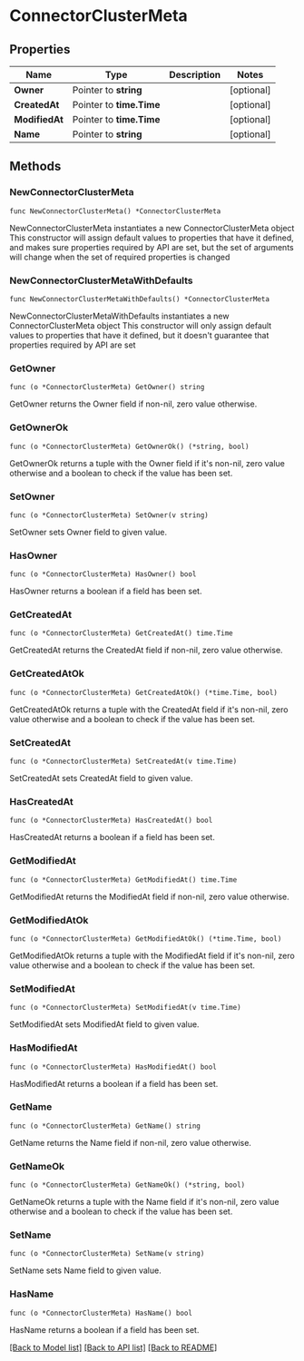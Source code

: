 # ConnectorClusterMeta

## Properties

Name | Type | Description | Notes
------------ | ------------- | ------------- | -------------
**Owner** | Pointer to **string** |  | [optional] 
**CreatedAt** | Pointer to **time.Time** |  | [optional] 
**ModifiedAt** | Pointer to **time.Time** |  | [optional] 
**Name** | Pointer to **string** |  | [optional] 


## Methods

### NewConnectorClusterMeta

`func NewConnectorClusterMeta() *ConnectorClusterMeta`

NewConnectorClusterMeta instantiates a new ConnectorClusterMeta object
This constructor will assign default values to properties that have it defined,
and makes sure properties required by API are set, but the set of arguments
will change when the set of required properties is changed

### NewConnectorClusterMetaWithDefaults

`func NewConnectorClusterMetaWithDefaults() *ConnectorClusterMeta`

NewConnectorClusterMetaWithDefaults instantiates a new ConnectorClusterMeta object
This constructor will only assign default values to properties that have it defined,
but it doesn't guarantee that properties required by API are set


### GetOwner

`func (o *ConnectorClusterMeta) GetOwner() string`

GetOwner returns the Owner field if non-nil, zero value otherwise.

### GetOwnerOk

`func (o *ConnectorClusterMeta) GetOwnerOk() (*string, bool)`

GetOwnerOk returns a tuple with the Owner field if it's non-nil, zero value otherwise
and a boolean to check if the value has been set.

### SetOwner

`func (o *ConnectorClusterMeta) SetOwner(v string)`

SetOwner sets Owner field to given value.

### HasOwner

`func (o *ConnectorClusterMeta) HasOwner() bool`

HasOwner returns a boolean if a field has been set.


### GetCreatedAt

`func (o *ConnectorClusterMeta) GetCreatedAt() time.Time`

GetCreatedAt returns the CreatedAt field if non-nil, zero value otherwise.

### GetCreatedAtOk

`func (o *ConnectorClusterMeta) GetCreatedAtOk() (*time.Time, bool)`

GetCreatedAtOk returns a tuple with the CreatedAt field if it's non-nil, zero value otherwise
and a boolean to check if the value has been set.

### SetCreatedAt

`func (o *ConnectorClusterMeta) SetCreatedAt(v time.Time)`

SetCreatedAt sets CreatedAt field to given value.

### HasCreatedAt

`func (o *ConnectorClusterMeta) HasCreatedAt() bool`

HasCreatedAt returns a boolean if a field has been set.


### GetModifiedAt

`func (o *ConnectorClusterMeta) GetModifiedAt() time.Time`

GetModifiedAt returns the ModifiedAt field if non-nil, zero value otherwise.

### GetModifiedAtOk

`func (o *ConnectorClusterMeta) GetModifiedAtOk() (*time.Time, bool)`

GetModifiedAtOk returns a tuple with the ModifiedAt field if it's non-nil, zero value otherwise
and a boolean to check if the value has been set.

### SetModifiedAt

`func (o *ConnectorClusterMeta) SetModifiedAt(v time.Time)`

SetModifiedAt sets ModifiedAt field to given value.

### HasModifiedAt

`func (o *ConnectorClusterMeta) HasModifiedAt() bool`

HasModifiedAt returns a boolean if a field has been set.


### GetName

`func (o *ConnectorClusterMeta) GetName() string`

GetName returns the Name field if non-nil, zero value otherwise.

### GetNameOk

`func (o *ConnectorClusterMeta) GetNameOk() (*string, bool)`

GetNameOk returns a tuple with the Name field if it's non-nil, zero value otherwise
and a boolean to check if the value has been set.

### SetName

`func (o *ConnectorClusterMeta) SetName(v string)`

SetName sets Name field to given value.

### HasName

`func (o *ConnectorClusterMeta) HasName() bool`

HasName returns a boolean if a field has been set.



[[Back to Model list]](../README.md#documentation-for-models) [[Back to API list]](../README.md#documentation-for-api-endpoints) [[Back to README]](../README.md)

